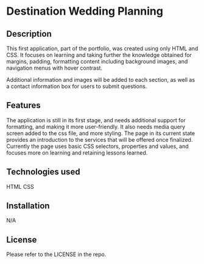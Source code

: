 # Destination Wedding Planning

## Description

This first application, part of the portfolio, was created using only HTML and CSS. It focuses on learning and taking further the knowledge obtained for margins, padding, formatting content including background images, and navigation menus with hover contrast.

Additional information and images will be added to each section, as well as a contact information box for users to submit questions.

## Features

The application is still in its first stage, and needs additional support for formatting, and making it more user-friendly. It also needs media query screen added to the css file, and more styling. The page in its current state provides an introduction to the services that will be offered once finalized. Currently the page uses basic CSS selectors, properties and values, and focuses more on learning and retaining lessons learned.

## Technologies used

HTML
CSS

## Installation

N/A

## License

Please refer to the LICENSE in the repo.